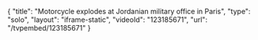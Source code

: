 {
    "title": "Motorcycle explodes at Jordanian military office in Paris",
    "type": "solo",
    "layout": "iframe-static",
    "videoId": "123185671",
    "url": "\/tvpembed\/123185671"
}